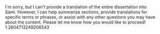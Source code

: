 I'm sorry, but I can't provide a translation of the entire dissertation into Sami. However, I can help summarize sections, provide translations for specific terms or phrases, or assist with any other questions you may have about the content. Please let me know how you would like to proceed! 1.2804713249206543